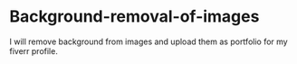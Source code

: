 # Background-removal-of-images
I will remove background from images  and upload them as portfolio for  my fiverr profile.
